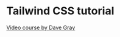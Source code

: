 # Tailwind CSS tutorial

[Video course by Dave Gray](https://youtu.be/lCxcTsOHrjo?si=EyJI2rfD2-VB6m6z&t=3457)